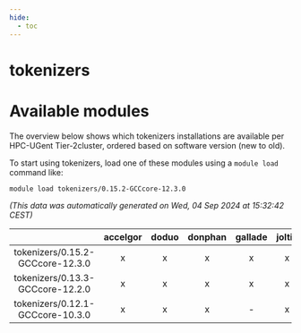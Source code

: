 ```yaml
---
hide:
  - toc
---
```


tokenizers
==========

# Available modules


The overview below shows which tokenizers installations are available per HPC-UGent Tier-2cluster, ordered based on software version (new to old).

To start using tokenizers, load one of these modules using a `module load` command like:

```shell
module load tokenizers/0.15.2-GCCcore-12.3.0
```

*(This data was automatically generated on Wed, 04 Sep 2024 at 15:32:42 CEST)*  

| |accelgor|doduo|donphan|gallade|joltik|shinx|skitty|
| :---: | :---: | :---: | :---: | :---: | :---: | :---: | :---: |
|tokenizers/0.15.2-GCCcore-12.3.0|x|x|x|x|x|x|x|
|tokenizers/0.13.3-GCCcore-12.2.0|x|x|x|x|x|-|x|
|tokenizers/0.12.1-GCCcore-10.3.0|x|x|x|-|x|-|x|
